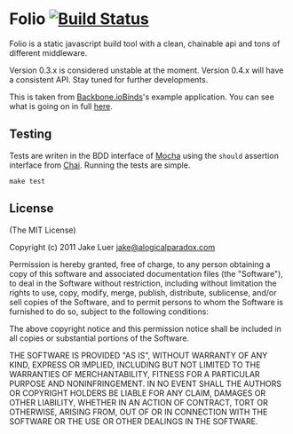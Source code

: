 # Folio [![Build Status](https://secure.travis-ci.org/logicalparadox/folio.png)](http://travis-ci.org/logicalparadox/folio)

Folio is a static javascript build tool with a clean, chainable api and tons of different middleware. 

Version 0.3.x is considered unstable at the moment. Version 0.4.x will have a consistent API.
Stay tuned for further developments.

This is taken from [Backbone.ioBinds](https://github.com/logicalparadox/backbone.iobind)'s example application.
You can see what is going on in full [here](https://github.com/logicalparadox/backbone.iobind/blob/master/example/routes/index.js).

## Testing

Tests are writen in the BDD interface of [Mocha](http://visionmedia.github.com/mocha/) using
the `should` assertion interface from [Chai](http://chaijs.com). Running the tests are simple.

    make test

## License

(The MIT License)

Copyright (c) 2011 Jake Luer <jake@alogicalparadox.com>

Permission is hereby granted, free of charge, to any person obtaining a copy
of this software and associated documentation files (the "Software"), to deal
in the Software without restriction, including without limitation the rights
to use, copy, modify, merge, publish, distribute, sublicense, and/or sell
copies of the Software, and to permit persons to whom the Software is
furnished to do so, subject to the following conditions:

The above copyright notice and this permission notice shall be included in
all copies or substantial portions of the Software.

THE SOFTWARE IS PROVIDED "AS IS", WITHOUT WARRANTY OF ANY KIND, EXPRESS OR
IMPLIED, INCLUDING BUT NOT LIMITED TO THE WARRANTIES OF MERCHANTABILITY,
FITNESS FOR A PARTICULAR PURPOSE AND NONINFRINGEMENT. IN NO EVENT SHALL THE
AUTHORS OR COPYRIGHT HOLDERS BE LIABLE FOR ANY CLAIM, DAMAGES OR OTHER
LIABILITY, WHETHER IN AN ACTION OF CONTRACT, TORT OR OTHERWISE, ARISING FROM,
OUT OF OR IN CONNECTION WITH THE SOFTWARE OR THE USE OR OTHER DEALINGS IN
THE SOFTWARE.
